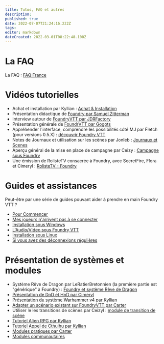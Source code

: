 ```yaml
---
title: Tutos, FAQ et autres
description: 
published: true
date: 2022-07-07T21:24:16.222Z
tags: 
editor: markdown
dateCreated: 2022-03-01T08:22:48.100Z
---
```


# La FAQ 
La FAQ : [FAQ France](https://foundryvtt.wiki/fr/faq/faq-main)

# Vidéos tutorielles 

 - Achat et installation par Kyllian : [Achat & Installation](https://www.youtube.com/watch?v=uoTwImiVXBU)
 - Présentation didactique de [Foundry par Samuel Zitterman](https://www.youtube.com/watch?v=DYjrzwfLX80)
  - Interview autour de [FoundryVTT par JDRFactory](https://www.youtube.com/watch?v=mOWEWFj4ZEo)
  - Présentation générale de [FoundrVTT par Gogots](https://www.youtube.com/watch?v=_y0MHujjD34&t=6685s)
 - Appréhender l'interface, comprendre les possibilités côté MJ par Fletch (pour versions 0.5.X) : [découvrir Foundry VTT](https://youtu.be/SQw0HbySjmo) 
 - Notes de Journaux et utilisation sur les scènes par Jonleb : [Journaux et Scenes](https://www.youtube.com/watch?v=BKRoX_F-fY0=)
 - Aperçu général de la mise en place de campagne par Ceizy : [Campagne sous Foundry](https://www.youtube.com/watch?v=98JkdIKtGfw)
 - Une émission de RolisteTV consacrée à Foundry, avec SecretFire, Flora et Cimeryl : [RolisteTV - Foundry](https://www.youtube.com/watch?v=cdyO9xgmLb4)

# Guides et assistances
Peut-être par une série de guides pouvant aider à prendre en main Foundry VTT ?
- [Pour Commencer](/fr/pour-commencer/setup)
- [Mes joueurs n'arrivent pas à se connecter](/fr/pour-commencer/pbcnx)
- [Installation sous Windows](/fr/pour-commencer/win)
- [L'Audio/Video sous Foundry VTT](/fr/pour-commencer/av)
- [Installation sous Linux](/fr/pour-commencer/linux)
- [Si vous avez des déconnexions régulières](/fr/pour-commencer/dcnx-upnp)

# Présentation de systèmes et modules
 - Système Rêve de Dragon par LeRatierBretonnien (la première partie est "générique" à Foundry) : [Foundry et système Rêve de Dragon](https://www.youtube.com/watch?v=98JkdIKtGfw) 
 - [Présentation de DnD et HnD par Cimeryl](https://www.youtube.com/watch?v=MAhBP1vaFyQ)
 - [Présentation du système Warhammer v4 par Kyllian](https://www.youtube.com/watch?v=fRlOZLHXNbg)
 - [Adapter un scénario existant sur FoundryVTT par Carter](https://www.youtube.com/watch?v=1wH3rwtNKWg)
  - Utiliser le les transitions de scènes par Ceizyl : [module de transition de scène](https://www.youtube.com/watch?v=0bYxYCjegZY)
 - [Tutoriel Alien RPG par Kyllian](https://www.youtube.com/watch?v=MDibd3_wrqU)
 - [Tutoriel Appel de Cthulhu par Kyllian](https://youtu.be/s1TcRm85Dsg)
 - [Modules pratiques par Carter](https://youtu.be/_cyLUEiTkaU)
 - [Modules communautaires](/fr/pages/modulescommuns)


